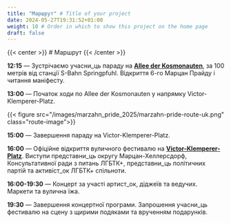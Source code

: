 ```yaml
---
title: "Маршрут" # Title of your project
date: 2024-05-27T19:31:52+01:00
weight: 10 # Order in which to show this project on the home page
draft: false
---
```


{{< center >}} # Маршрут {{< /center >}}

**12:15** — Зустрічаємо учасни_ць параду на **[Allee der Kosmonauten](https://maps.app.goo.gl/tnmB28o4wRPHxsYC8)**, за
100
метрів від станції S-Bahn Springpfuhl. Відкриття 6-го Марцан Прайду і читання маніфесту.

**13:00** — Початок ходи по Allee der Kosmonauten у напрямку Victor-Klemperer-Platz.

{{< figure src="/images/marzahn_pride_2025/marzahn-pride-route-uk.png" class="route-image">}}

**15:00** — Завершення параду на Victor-Klemperer-Platz.

**16:00** — Офіційне відкриття вуличного фестивалю на **[Victor-Klemperer-Platz](https://maps.app.goo.gl/12PfkDRWKR8yqouCA)**.
Виступи представни_ць округу Марцан-Хеллерсдорф, Консультативної ради з питань ЛГБТК+, представни_ць політичних партій
та активіст_ок ЛГБТК+
спільноти.

**16:00-19:30** — Концерт за участі артист_ок, діджеїв та ведучих. Маркети та вулична їжа.

**19:30** — Завершення концертної програми. Запрошення учасни_ць фестивалю на сцену з щирими подяками та врученням
подарунків.